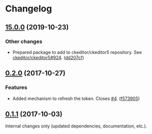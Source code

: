 Changelog
=========

## [15.0.0](https://github.com/ckeditor/ckeditor-cloud-services-core/compare/v0.2.0...v15.0.0) (2019-10-23)

### Other changes

* Prepared package to add to ckeditor/ckeditor5 repository. See [ckeditor/ckeditor5#924](https://github.com/ckeditor/ckeditor5/issues/924). ([dd207cf](https://github.com/ckeditor/ckeditor-cloud-services-core/commit/dd207cf))


## [0.2.0](https://github.com/ckeditor/ckeditor-cloud-services-core/compare/v0.1.1...v0.2.0) (2017-10-27)

### Features

* Added mechanism to refresh the token. Closes [#4](https://github.com/ckeditor/ckeditor-cloud-services-core/issues/4). ([f573905](https://github.com/ckeditor/ckeditor-cloud-services-core/commit/f573905))


## [0.1.1](https://github.com/ckeditor/ckeditor-cloud-services-core/compare/v0.1.0...v0.1.1) (2017-10-03)

Internal changes only (updated dependencies, documentation, etc.).
